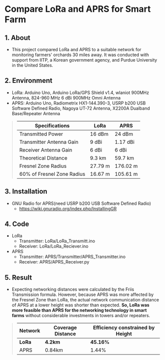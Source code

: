 # Compare LoRa and APRS for Smart Farm

## 1. About
- This project compared LoRa and APRS to a suitable network for monitoring farmers' orchards 30 miles away. It was conducted with support from IITP, a Korean government agency, and Purdue University in the United States.

## 2. Environment
- LoRa: Arduino Uno, Arduino LoRa/GPS Shield v1.4, wlaniot 900MHz Antenna, 824-960 MHz 6 dBi 900MHz Omni Antenna
- APRS: Arduino Uno, Radiometrix HX1-144.390-3, USRP b200 USB Software Defined Radio, Nagoya UT-72 Antenna, X2200A Dualband Base/Repeater Antenna
> |Specifications|LoRa|APRS|
> |---|---|---|
> |Transmitted Power|16 dBm|24 dBm|
> |Transmitter Antenna Gain|9 dBi|1.17 dBi|
> |Receiver Antenna Gain|6 dBi|6 dBi|
> |Theoretical Distance|9.3 km|59.7 km|
> |Fresnel Zone Radius|27.79 m|176.02 m|
> |60% of Fresnel Zone Radius|16.67 m| 105.61 m|

## 3. Installation
- GNU Radio for APRS(need USRP b200 USB Software Defined Radio)<br/>
    - https://wiki.gnuradio.org/index.php/InstallingGR

## 4. Code
- LoRa<br/>
    - Transmitter: LoRa/LoRa_Transmitt.ino
    - Receiver: LoRa/LoRa_Reciever.ino
- APRS<br/>
    - Transmitter: APRS/Transmitter/APRS_Transmitter.ino 
    - Receiver: APRS/APRS_Receiver.py

## 5. Result
- Expecting networking distances were calculated by the Friis Transmission formula. However, because APRS was more affected by the Fresnel Zone than LoRa, the actual network communication distance of APRS at a lower height was shorter than expected. **So, LoRa was more feasible than APRS for the networking technology in smart farms** without considerable investments in towers and/or repeaters.<br/>
> |Network|Coverage Distance|Efficiency constrained by Height|
> |---|---|---|
> |**LoRa**|**4.2km**|**45.16%**|
> |APRS|0.84km|1.44%|